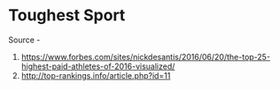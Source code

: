 # Toughest Sport

Source - 
1. https://www.forbes.com/sites/nickdesantis/2016/06/20/the-top-25-highest-paid-athletes-of-2016-visualized/
2. http://top-rankings.info/article.php?id=11